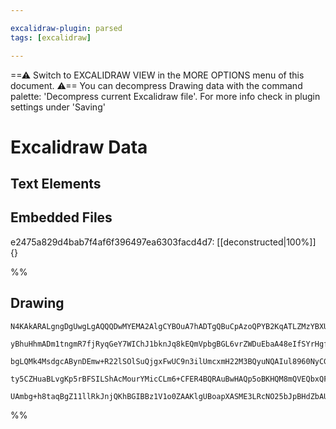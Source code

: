 ```yaml
---

excalidraw-plugin: parsed
tags: [excalidraw]

---
```

==⚠  Switch to EXCALIDRAW VIEW in the MORE OPTIONS menu of this document. ⚠== You can decompress Drawing data with the command palette: 'Decompress current Excalidraw file'. For more info check in plugin settings under 'Saving'

# Excalidraw Data

## Text Elements

## Embedded Files
e2475a829d4bab7f4af6f396497ea6303facd4d7: [[deconstructed|100%]] {}

%%
## Drawing
```compressed-json
N4KAkARALgngDgUwgLgAQQQDwMYEMA2AlgCYBOuA7hADTgQBuCpAzoQPYB2KqATLZMzYBXUtiRoIACyhQ4zZAHoFAc0JRJQgEYA6bGwC2CgF7N6hbEcK4OCtptbErHALRY8RMpWdx8Q1TdIEfARcZgRmBShcZQUebQB2bQBWGjoghH0EDihmbgBtcDBQMBKIEm4IAGZCZkx9ACkAISR+UthECsJ9aJbCyExuZwAWAAY4kZGANiGAThH4niSk+aTW

yBhuHhmADm1tngmR7fjRyqGeY7WIChJ1bknJq8kEQmVpbgBGL6vrZWDuEbaA48eIfSYrHgfIaVGYzBZXZhQUhsADWCAAwmx8GxSBUAMSHQ6pEqQTS4bAo5TIoQcYiY7G4iRI6zMOC4QLZYmlABmhHw+AAyrB/hJJOSNIEuQIkaiEAB1W6ST4ImVooUwEXoQQeKUQalvDjhXJoD5XNhs7BqDYmiZXam0w3MY2oDhCfkIhAIYjcSo8IYfVZ9BhMVic

bgLQMk4MsdgcABynDEmw+R22lSOlSuQjgxFwUC9n3ilUmcxmH22M3BQyuNQAIul8960NyCGErlThHAAJLEZ15AC6V00wlpAFFgplsn3B0GiBwUdxXe7Z2wKQXm62EFdecEexUEH74klcPsZsQhmTNPFuUNcNzJtyYdM4SFJunKi3sOfiPFdcx3OIqAFCSYCmn0oF9DOUbYEIiIGLWea4NwxRRjUACCHDYJIOLrqgSJCAgfQAL41rSWAVJoIwAOK6

ty5CZHuaBLvgKp5rBFSILShAcMourYMicCLm6+CFER4BQRAuBwHAQp5oBKHQM8mQVEQbxQFyDCEAgFCNOSlL2nSWI4viABiZnmRpMGkByUBdvm+hCsiaL0sZEgEoSIyWSINl2RkukUh2NKGQyFTMhwrLslk6mtBAVk+fZJl8oKwqAVI4oiL0pRxVFvkOaq8qKsqhSxd5OX2Y5srqpqEDauUMXZdkuUAErCAaRpFVlpWNfZADyFpWp8trFQ1tkJZw

UAmbg+h8taqBgZ11llRkJnjQKhBGIBBz1V1o0ZAAKlgUBoapXASME3LRcNO25bJpBHdZbAUM8uBNi6wnbYt3UZKOtJoQ9T0hK9kn/V5n27foLVBY6zo1WKpCCTFVIkGtG0AuAJF0Du4TIWJRFAA=
```
%%